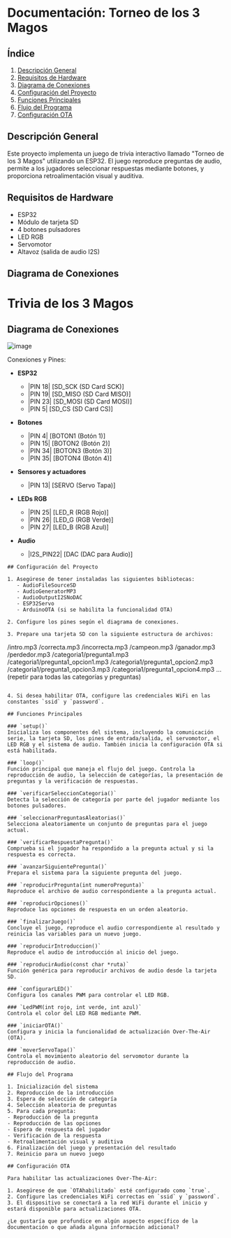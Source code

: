 # Documentación: Torneo de los 3 Magos

## Índice
1. [Descripción General](#descripción-general)
2. [Requisitos de Hardware](#requisitos-de-hardware)
3. [Diagrama de Conexiones](#diagrama-de-conexiones)
4. [Configuración del Proyecto](#configuración-del-proyecto)
5. [Funciones Principales](#funciones-principales)
6. [Flujo del Programa](#flujo-del-programa)
7. [Configuración OTA](#configuración-ota)

## Descripción General

Este proyecto implementa un juego de trivia interactivo llamado "Torneo de los 3 Magos" utilizando un ESP32. El juego reproduce preguntas de audio, permite a los jugadores seleccionar respuestas mediante botones, y proporciona retroalimentación visual y auditiva.

## Requisitos de Hardware

- ESP32
- Módulo de tarjeta SD
- 4 botones pulsadores
- LED RGB
- Servomotor
- Altavoz (salida de audio I2S)

## Diagrama de Conexiones

# Trivia de los 3 Magos

## Diagrama de Conexiones
![image](https://github.com/user-attachments/assets/597339be-300b-4c1d-8eef-6322132b2525)

Conexiones y Pines:

- **ESP32**
  - |PIN 18| [SD_SCK (SD Card SCK)]
  - |PIN 19| [SD_MISO (SD Card MISO)]
  - |PIN 23| [SD_MOSI (SD Card MOSI)]
  - |PIN 5| [SD_CS (SD Card CS)]
  
- **Botones**
  - |PIN 4| [BOTON1 (Botón 1)]
  - |PIN 15| [BOTON2 (Botón 2)]
  - |PIN 34| [BOTON3 (Botón 3)]
  - |PIN 35| [BOTON4 (Botón 4)]
  
- **Sensores y actuadores**
  - |PIN 13| [SERVO (Servo Tapa)]
    
- **LEDs RGB**
  - |PIN 25| [LED_R (RGB Rojo)]
  - |PIN 26| [LED_G (RGB Verde)]
  - |PIN 27| [LED_B (RGB Azul)]
  
- **Audio**
  - |I2S_PIN22| [DAC (DAC para Audio)]
```
## Configuración del Proyecto

1. Asegúrese de tener instaladas las siguientes bibliotecas:
   - AudioFileSourceSD
   - AudioGeneratorMP3
   - AudioOutputI2SNoDAC
   - ESP32Servo
   - ArduinoOTA (si se habilita la funcionalidad OTA)

2. Configure los pines según el diagrama de conexiones.

3. Prepare una tarjeta SD con la siguiente estructura de archivos:
   ```
   /intro.mp3
   /correcta.mp3
   /incorrecta.mp3
   /campeon.mp3
   /ganador.mp3
   /perdedor.mp3
   /categoria1/pregunta1.mp3
   /categoria1/pregunta1_opcion1.mp3
   /categoria1/pregunta1_opcion2.mp3
   /categoria1/pregunta1_opcion3.mp3
   /categoria1/pregunta1_opcion4.mp3
   ... (repetir para todas las categorías y preguntas)
   ```

4. Si desea habilitar OTA, configure las credenciales WiFi en las constantes `ssid` y `password`.

## Funciones Principales

### `setup()`
Inicializa los componentes del sistema, incluyendo la comunicación serie, la tarjeta SD, los pines de entrada/salida, el servomotor, el LED RGB y el sistema de audio. También inicia la configuración OTA si está habilitada.

### `loop()`
Función principal que maneja el flujo del juego. Controla la reproducción de audio, la selección de categorías, la presentación de preguntas y la verificación de respuestas.

### `verificarSeleccionCategoria()`
Detecta la selección de categoría por parte del jugador mediante los botones pulsadores.

### `seleccionarPreguntasAleatorias()`
Selecciona aleatoriamente un conjunto de preguntas para el juego actual.

### `verificarRespuestaPregunta()`
Comprueba si el jugador ha respondido a la pregunta actual y si la respuesta es correcta.

### `avanzarSiguientePregunta()`
Prepara el sistema para la siguiente pregunta del juego.

### `reproducirPregunta(int numeroPregunta)`
Reproduce el archivo de audio correspondiente a la pregunta actual.

### `reproducirOpciones()`
Reproduce las opciones de respuesta en un orden aleatorio.

### `finalizarJuego()`
Concluye el juego, reproduce el audio correspondiente al resultado y reinicia las variables para un nuevo juego.

### `reproducirIntroduccion()`
Reproduce el audio de introducción al inicio del juego.

### `reproducirAudio(const char *ruta)`
Función genérica para reproducir archivos de audio desde la tarjeta SD.

### `configurarLED()`
Configura los canales PWM para controlar el LED RGB.

### `LedPWM(int rojo, int verde, int azul)`
Controla el color del LED RGB mediante PWM.

### `iniciarOTA()`
Configura y inicia la funcionalidad de actualización Over-The-Air (OTA).

### `moverServoTapa()`
Controla el movimiento aleatorio del servomotor durante la reproducción de audio.

## Flujo del Programa

1. Inicialización del sistema
2. Reproducción de la introducción
3. Espera de selección de categoría
4. Selección aleatoria de preguntas
5. Para cada pregunta:
   - Reproducción de la pregunta
   - Reproducción de las opciones
   - Espera de respuesta del jugador
   - Verificación de la respuesta
   - Retroalimentación visual y auditiva
6. Finalización del juego y presentación del resultado
7. Reinicio para un nuevo juego

## Configuración OTA

Para habilitar las actualizaciones Over-The-Air:

1. Asegúrese de que `OTAhabilitado` esté configurado como `true`.
2. Configure las credenciales WiFi correctas en `ssid` y `password`.
3. El dispositivo se conectará a la red WiFi durante el inicio y estará disponible para actualizaciones OTA.

¿Le gustaría que profundice en algún aspecto específico de la documentación o que añada alguna información adicional?
